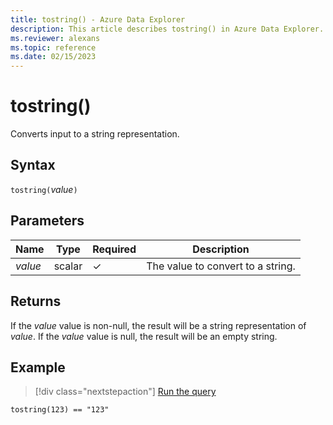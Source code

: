 ```yaml
---
title: tostring() - Azure Data Explorer
description: This article describes tostring() in Azure Data Explorer.
ms.reviewer: alexans
ms.topic: reference
ms.date: 02/15/2023
---
```

# tostring()

Converts input to a string representation.

## Syntax

`tostring(`*value*`)`

## Parameters

|Name|Type|Required|Description|
|--|--|--|--|
| *value* | scalar | &check; | The value to convert to a string.|

## Returns

If the *value* value is non-null, the result will be a string representation of *value*.
If the *value* value is null, the result will be an empty string.

## Example

> [!div class="nextstepaction"]
> <a href="https://dataexplorer.azure.com/clusters/help/databases/Samples?query=H4sIAAAAAAAAAysoyswrUSjJLy4BMtI1DI2MNRVsbRWUgAwlAFmZlSocAAAA" target="_blank">Run the query</a>

```kusto
tostring(123) == "123"
```
